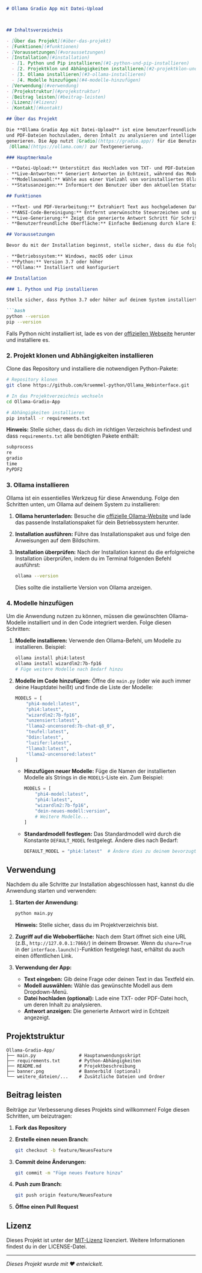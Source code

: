 ```markdown
# Ollama Gradio App mit Datei-Upload



## Inhaltsverzeichnis

- [Über das Projekt](#über-das-projekt)
- [Funktionen](#funktionen)
- [Voraussetzungen](#voraussetzungen)
- [Installation](#installation)
  - [1. Python und Pip installieren](#1-python-und-pip-installieren)
  - [2. Projektklon und Abhängigkeiten installieren](#2-projektklon-und-abhängigkeiten-installieren)
  - [3. Ollama installieren](#3-ollama-installieren)
  - [4. Modelle hinzufügen](#4-modelle-hinzufügen)
- [Verwendung](#verwendung)
- [Projekstruktur](#projekstruktur)
- [Beitrag leisten](#beitrag-leisten)
- [Lizenz](#lizenz)
- [Kontakt](#kontakt)

## Über das Projekt

Die **Ollama Gradio App mit Datei-Upload** ist eine benutzerfreundliche Webanwendung, die es ermöglicht, Text-
und PDF-Dateien hochzuladen, deren Inhalt zu analysieren und intelligente Antworten von Ollama-Modellen zu
generieren. Die App nutzt [Gradio](https://gradio.app/) für die Benutzeroberfläche und
 [Ollama](https://ollama.com/) zur Textgenerierung.

### Hauptmerkmale

- **Datei-Upload:** Unterstützt das Hochladen von TXT- und PDF-Dateien zur Analyse.
- **Live-Antworten:** Generiert Antworten in Echtzeit, während das Modell die Eingabe verarbeitet.
- **Modellauswahl:** Wähle aus einer Vielzahl von vorinstallierten Ollama-Modellen.
- **Statusanzeigen:** Informiert den Benutzer über den aktuellen Status der Anfrage.

## Funktionen

- **Text- und PDF-Verarbeitung:** Extrahiert Text aus hochgeladenen Dateien und verarbeitet ihn.
- **ANSI-Code-Bereinigung:** Entfernt unerwünschte Steuerzeichen und spezielle Escape-Sequenzen aus der Ausgabe.
- **Live-Generierung:** Zeigt die generierte Antwort Schritt für Schritt an.
- **Benutzerfreundliche Oberfläche:** Einfache Bedienung durch klare Eingabe- und Ausgabefelder.

## Voraussetzungen

Bevor du mit der Installation beginnst, stelle sicher, dass du die folgenden Voraussetzungen erfüllst:

- **Betriebssystem:** Windows, macOS oder Linux
- **Python:** Version 3.7 oder höher
- **Ollama:** Installiert und konfiguriert

## Installation

### 1. Python und Pip installieren

Stelle sicher, dass Python 3.7 oder höher auf deinem System installiert ist. Du kannst die Installation überprüfen, indem du folgende Befehle im Terminal ausführst:

```bash
python --version
pip --version
```

Falls Python nicht installiert ist, lade es von der [offiziellen Webseite](https://www.python.org/downloads/) herunter und installiere es.

### 2. Projekt klonen und Abhängigkeiten installieren

Clone das Repository und installiere die notwendigen Python-Pakete:

```bash
# Repository klonen
git clone https://github.com/kruemmel-python/Ollama_Webinterface.git

# In das Projektverzeichnis wechseln
cd Ollama-Gradio-App

# Abhängigkeiten installieren
pip install -r requirements.txt
```

**Hinweis:** Stelle sicher, dass du dich im richtigen Verzeichnis befindest und dass `requirements.txt` alle benötigten Pakete enthält:

```txt
subprocess
re
gradio
time
PyPDF2
```

### 3. Ollama installieren

Ollama ist ein essentielles Werkzeug für diese Anwendung. Folge den Schritten unten, um Ollama auf deinem System zu installieren:

1. **Ollama herunterladen:**
   Besuche die [offizielle Ollama-Website](https://ollama.com/) und lade das passende Installationspaket für dein Betriebssystem herunter.

2. **Installation ausführen:**
   Führe das Installationspaket aus und folge den Anweisungen auf dem Bildschirm.

3. **Installation überprüfen:**
   Nach der Installation kannst du die erfolgreiche Installation überprüfen, indem du im Terminal folgenden Befehl ausführst:

   ```bash
   ollama --version
   ```

   Dies sollte die installierte Version von Ollama anzeigen.

### 4. Modelle hinzufügen

Um die Anwendung nutzen zu können, müssen die gewünschten Ollama-Modelle installiert und in den Code integriert werden. Folge diesen Schritten:

1. **Modelle installieren:**
   Verwende den Ollama-Befehl, um Modelle zu installieren. Beispiel:

   ```bash
   ollama install phi4:latest
   ollama install wizardlm2:7b-fp16
   # Füge weitere Modelle nach Bedarf hinzu
   ```

2. **Modelle im Code hinzufügen:**
   Öffne die `main.py` (oder wie auch immer deine Hauptdatei heißt) und finde die Liste der Modelle:

   ```python
   MODELS = [
       "phi4-model:latest",
       "phi4:latest",
       "wizardlm2:7b-fp16",
       "unzensiert:latest",
       "llama2-uncensored:7b-chat-q8_0",
       "teufel:latest",
       "Odin:latest",
       "luzifer:latest",
       "llama3:latest",
       "llama2-uncensored:latest"
   ]
   ```

   - **Hinzufügen neuer Modelle:** Füge die Namen der installierten Modelle als Strings in die `MODELS`-Liste ein. Zum Beispiel:

     ```python
     MODELS = [
         "phi4-model:latest",
         "phi4:latest",
         "wizardlm2:7b-fp16",
         "dein-neues-modell:version",
         # Weitere Modelle...
     ]
     ```

   - **Standardmodell festlegen:** Das Standardmodell wird durch die Konstante `DEFAULT_MODEL` festgelegt. Ändere dies nach Bedarf:

     ```python
     DEFAULT_MODEL = "phi4:latest"  # Ändere dies zu deinem bevorzugten Modell
     ```

## Verwendung

Nachdem du alle Schritte zur Installation abgeschlossen hast, kannst du die Anwendung starten und verwenden:

1. **Starten der Anwendung:**

   ```bash
   python main.py
   ```

   **Hinweis:** Stelle sicher, dass du im Projektverzeichnis bist.

2. **Zugriff auf die Weboberfläche:**
   Nach dem Start öffnet sich eine URL (z.B., `http://127.0.0.1:7860/`) in deinem Browser. Wenn du `share=True` in der `interface.launch()`-Funktion festgelegt hast, erhältst du auch einen öffentlichen Link.

3. **Verwendung der App:**
   - **Text eingeben:** Gib deine Frage oder deinen Text in das Textfeld ein.
   - **Modell auswählen:** Wähle das gewünschte Modell aus dem Dropdown-Menü.
   - **Datei hochladen (optional):** Lade eine TXT- oder PDF-Datei hoch, um deren Inhalt zu analysieren.
   - **Antwort anzeigen:** Die generierte Antwort wird in Echtzeit angezeigt.

## Projektstruktur

```
Ollama-Gradio-App/
├── main.py                # Hauptanwendungsskript
├── requirements.txt       # Python-Abhängigkeiten
├── README.md              # Projektbeschreibung
├── banner.png             # Bannerbild (optional)
└── weitere_dateien/...    # Zusätzliche Dateien und Ordner
```

## Beitrag leisten

Beiträge zur Verbesserung dieses Projekts sind willkommen! Folge diesen Schritten, um beizutragen:

1. **Fork das Repository**
2. **Erstelle einen neuen Branch:**

   ```bash
   git checkout -b feature/NeuesFeature
   ```

3. **Commit deine Änderungen:**

   ```bash
   git commit -m "Füge neues Feature hinzu"
   ```

4. **Push zum Branch:**

   ```bash
   git push origin feature/NeuesFeature
   ```

5. **Öffne einen Pull Request**

## Lizenz

Dieses Projekt ist unter der [MIT-Lizenz](LICENSE) lizenziert. Weitere Informationen findest du in der LICENSE-Datei.


---

*Dieses Projekt wurde mit ❤️ entwickelt.*

```
